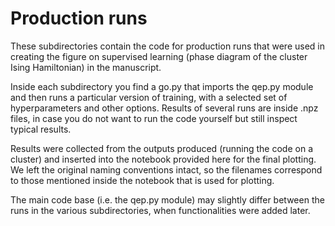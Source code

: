 # Production runs

These subdirectories contain the code for production runs 
that were used in creating the figure on supervised learning 
(phase diagram of the cluster Ising Hamiltonian) in the manuscript.

Inside each subdirectory you find a go.py that imports the qep.py module and
then runs a particular version of training, with a selected set of hyperparameters
and other options. Results of several runs are inside .npz files, in case you do not
want to run the code yourself but still inspect typical results. 

Results were collected from the outputs produced (running the code on a cluster) and inserted into the
notebook provided here for the final plotting. We left the original naming conventions intact, so the filenames correspond to those mentioned inside the notebook that is used for plotting.

The main code base (i.e. the qep.py module) may slightly differ between the runs
in the various subdirectories, when functionalities were added later.
